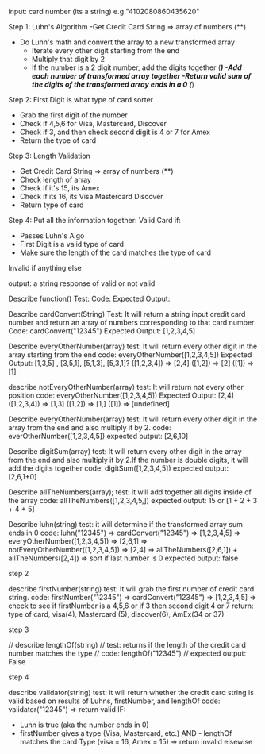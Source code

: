 input: card number (its a string) e.g "4102080860435620"

Step 1: Luhn's Algorithm
-Get Credit Card String => array of numbers (**)
- Do Luhn's math and convert the array to a new transformed array
  - Iterate every other digit starting from the end 
  - Multiply that digit by 2
  - If the number is a 2 digit number, add the digits together (***)
-Add each number of transformed array together
-Return valid sum of the digits of the transformed array ends in a 0 (***)

Step 2: First Digit is what type of card sorter
- Grab the first digit of the number
- Check if 4,5,6 for Visa, Mastercard, Discover
- Check if 3, and then check second digit is 4 or 7 for Amex
- Return the type of card 

Step 3: Length Validation
- Get Credit Card String => array of numbers (**)
- Check length of array 
- Check if it's 15, its Amex
- Check if its 16, its Visa Mastercard Discover
- Return type of card

Step 4: Put all the information together:
Valid Card if:
- Passes Luhn's Algo
- First Digit is a valid type of card
- Make sure the length of the card matches the type of card

Invalid if anything else

output: a string response of valid or not valid

Describe function()
Test:
Code:
Expected Output:

Describe cardConvert(String)
Test: It will return a string input credit card number and return an array of numbers corresponding to that card number
Code: cardConvert("12345")
Expected Output: [1,2,3,4,5]

Describe everyOtherNumber(array)
test: It will return every other digit in the array starting from the end
code: everyOtherNumber([1,2,3,4,5])
Expected Output: [1,3,5] , [3,5,1], [5,1,3], [5,3,1]?
([1,2,3,4]) => [2,4]
([1,2]) => [2]
([1]) => [1]

describe notEveryOtherNumber(array)
test: It will return not every other position
code: everyOtherNumber([1,2,3,4,5])
Expected Output: [2,4] 
([1,2,3,4]) => [1,3]
([1,2]) => [1,]
([1]) => [undefined]

Describe everyOtherNumber(array)
test: It will return every other digit in the array from the end and also multiply it by 2.
code: everOtherNumber([1,2,3,4,5])
expected output: [2,6,10] 

Describe digitSum(array)
test: It will return every other digit in the array from the end and also multiply it by 2.If the number is double digits, it will add the digits together
code: digitSum([1,2,3,4,5])
expected output: [2,6,1+0] 

Describe allTheNumbers(array);
test: it will add together all digits inside of the array
code: allTheNumbers([1,2,3,4,5,])
expected output: 15 or [1 + 2 + 3 + 4 + 5]

Describe luhn(string)
test: it will determine if the transformed array sum ends in 0
code: luhn("12345")
=> cardConvert("12345") => [1,2,3,4,5]
=> everyOtherNumber([1,2,3,4,5]) => [2,6,1]
=> notEveryOtherNumber([1,2,3,4,5]) => [2,4]
=> allTheNumbers([2,6,1]) + allTheNumbers([2,4])
=> sort if last number is 0
expected output: false


step 2

describe firstNumber(string)
test: It will grab the first number of credit card string.
code: firstNumber("12345")
=> cardConvert("12345") => [1,2,3,4,5]
=> check to see if firstNumber is a 4,5,6 or if 3 then second digit 4 or 7
return: type of card, visa(4), Mastercard (5), discover(6), AmEx(34 or 37)

step 3

// describe lengthOf(string)
// test: returns if the length of the credit card number matches the type
// code: lengthOf("12345")
// expected output: False

step 4

describe validator(string)
test: it will return whether the credit card string is valid based on results of Luhns, firstNumber, and lengthOf
code: validator("12345")
=> return valid IF:
- Luhn is true (aka the number ends in 0)
- firstNumber gives a type (Visa, Mastercard, etc.)
AND - lengthOf matches the card Type (visa = 16, Amex = 15)
=> return invalid elsewise
